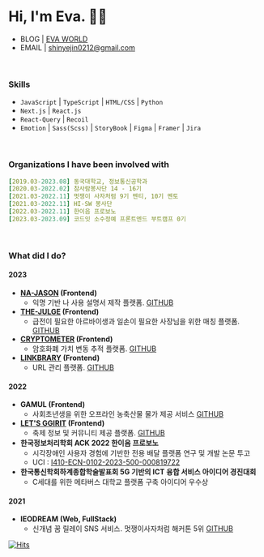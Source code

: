 # Hi, I'm Eva. 🖐🏻 
- BLOG | [EVA WORLD](https://eva-world.vercel.app/)
- EMAIL | [shinyejin0212@gmail.com](shinyejin0212@gmail.com)
<br>

### Skills
- `JavaScript` | `TypeScript` | `HTML/CSS` | `Python`
- `Next.js` | `React.js`
- `React-Query` | `Recoil`
- `Emotion` | `Sass(Scss)` | `StoryBook` | `Figma` | `Framer` | `Jira`

<br>

### Organizations I have been involved with
```yaml
[2019.03-2023.08] 동국대학교, 정보통신공학과
[2020.03-2022.02] 참사람봉사단 14 - 16기
[2021.03-2022.11] 멋쟁이 사자처럼 9기 멘티, 10기 멘토
[2021.03-2022.11] HI-SW 봉사단
[2022.03-2022.11] 한이음 프로보노
[2023.03-2023.09] 코드잇 소수정예 프론트엔드 부트캠프 0기
```
<br>

### What did I do?
#### 2023
- **[NA-JASON](https://na-jasin.com) (Frontend)**  
    - 익명 기반 나 사용 설명서 제작 플랫폼. [GITHUB](https://github.com/najasin/na-jasin-fe)
- **[THE-JULGE](https://0-the-julge-young-developers.vercel.app) (Frontend)**  
    - 급전이 필요한 아르바이생과 일손이 필요한 사장님을 위한 매칭 플랫폼. [GITHUB](https://github.com/codeit-bootcamp-frontend/0-the-julge-young-developers)
- **[CRYPTOMETER](https://cryptometer.netlify.app) (Frontend)**  
    - 암호화폐 가치 변동 추적 플랫폼. [GITHUB](https://github.com/shyjnnn/0-crypto-meter-team-leaders)
- **[LINKBRARY](https://evalinkbrary.netlify.app) (Frontend)**
    - URL 관리 플랫폼. [GITHUB](https://github.com/codeit-bootcamp-frontend/Weekly-Mission/tree/eva-react)
#### 2022
- **GAMUL (Frontend)**  
    - 사회초년생을 위한 오프라인 농축산물 물가 제공 서비스 [GITHUB](https://github.com/DGU2022capstone-GAMUL/gamul-react-app)
- **[LET'S GGIRIT](https://dgu-letsggirit.netlify.app) (Frontend)**  
    - 축제 정보 및 커뮤니티 제공 플랫폼. [GITHUB](https://github.com/shyjnnn/2022_autumn_festival_front)
- **한국정보처리학회 ACK 2022 한이음 프로보노**
    - 시각장애인 사용자 경험에 기반한 전용 배달 플랫폼 연구 및 개발 논문 투고
    - UCI : [I410-ECN-0102-2023-500-000819722](https://kiss.kstudy.com/Detail/Ar?key=3988621)
- **한국통신학회하계종합학술발표회 5G 기반의 ICT 융합 서비스 아이디어 경진대회**
    - C세대를 위한 메타버스 대학교 플랫폼 구축 아이디어 우수상
#### 2021
- **IEODREAM (Web, FullStack)**
    - 신개념 꿈 릴레이 SNS 서비스. 멋쟁이사자처럼 해커톤 5위 [GITHUB](https://github.com/shyjnnn/2021-likelion9-ieodream_ideathon)
    

[![Hits](https://hits.seeyoufarm.com/api/count/incr/badge.svg?url=https%3A%2F%2Fgithub.com%2Fshyjnnn&count_bg=%2379C83D&title_bg=%23555555&icon=&icon_color=%23E7E7E7&title=hits&edge_flat=false)](https://hits.seeyoufarm.com)

<!--
**shinyejin0212/shinyejin0212** is a ✨ _special_ ✨ repository because its `README.md` (this file) appears on your GitHub profile.

Here are some ideas to get you started:

- 🔭 I’m currently working on ...
- 🌱 I’m currently learning ...
- 👯 I’m looking to collaborate on ...
- 🤔 I’m looking for help with ...
- 💬 Ask me about ...
- 📫 How to reach me: ...
- 😄 Pronouns: ...
- ⚡ Fun fact: ...
-->
